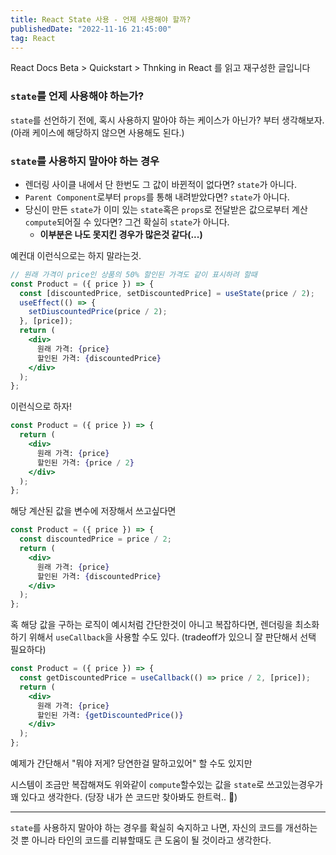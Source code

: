 ```yaml
---
title: React State 사용 - 언제 사용해야 할까?
publishedDate: "2022-11-16 21:45:00"
tag: React
---
```


React Docs Beta > Quickstart > Thnking in React 를 읽고 재구성한 글입니다

### `state`를 언제 사용해야 하는가?

`state`를 선언하기 전에, 혹시 사용하지 말아야 하는 케이스가 아닌가? 부터 생각해보자. (아래 케이스에 해당하지 않으면 사용해도 된다.)

### `state`를 사용하지 말아야 하는 경우

- 렌더링 사이클 내에서 단 한번도 그 값이 바뀐적이 없다면? `state`가 아니다.
- `Parent Component`로부터 `props`를 통해 내려받았다면? `state`가 아니다.
- 당신이 만든 `state`가 이미 있는 `state`혹은 `props`로 전달받은 값으로부터 계산`compute`되어질 수 있다면? 그건 확실히 `state`가 아니다.
  - **이부분은 나도 못지킨 경우가 많은것 같다(...)**

예컨대 이런식으로는 하지 말라는것.

```jsx
// 원래 가격이 price인 상품의 50% 할인된 가격도 같이 표시하려 할때
const Product = ({ price }) => {
  const [discountedPrice, setDiscountedPrice] = useState(price / 2);
  useEffect(() => {
    setDiuscountedPrice(price / 2);
  }, [price]);
  return (
    <div>
      원래 가격: {price}
      할인된 가격: {discountedPrice}
    </div>
  );
};
```

이런식으로 하자!

```jsx
const Product = ({ price }) => {
  return (
    <div>
      원래 가격: {price}
      할인된 가격: {price / 2}
    </div>
  );
};
```

해당 계산된 값을 변수에 저장해서 쓰고싶다면

```jsx
const Product = ({ price }) => {
  const discountedPrice = price / 2;
  return (
    <div>
      원래 가격: {price}
      할인된 가격: {discountedPrice}
    </div>
  );
};
```

혹 해당 값을 구하는 로직이 예시처럼 간단한것이 아니고 복잡하다면, 렌더링을 최소화 하기 위해서 `useCallback`을 사용할 수도 있다. (tradeoff가 있으니 잘 판단해서 선택 필요하다)

```jsx
const Product = ({ price }) => {
  const getDiscountedPrice = useCallback(() => price / 2, [price]);
  return (
    <div>
      원래 가격: {price}
      할인된 가격: {getDiscountedPrice()}
    </div>
  );
};
```

예제가 간단해서 "뭐야 저게? 당연한걸 말하고있어" 할 수도 있지만

시스템이 조금만 복잡해져도 위와같이 `compute`할수있는 값을 `state`로 쓰고있는경우가 꽤 있다고 생각한다. (당장 내가 쓴 코드만 찾아봐도 한트럭.. 🥹)

---

`state`를 사용하지 말아야 하는 경우를 확실히 숙지하고 나면, 자신의 코드를 개선하는 것 뿐 아니라 타인의 코드를 리뷰할때도 큰 도움이 될 것이라고 생각한다.
